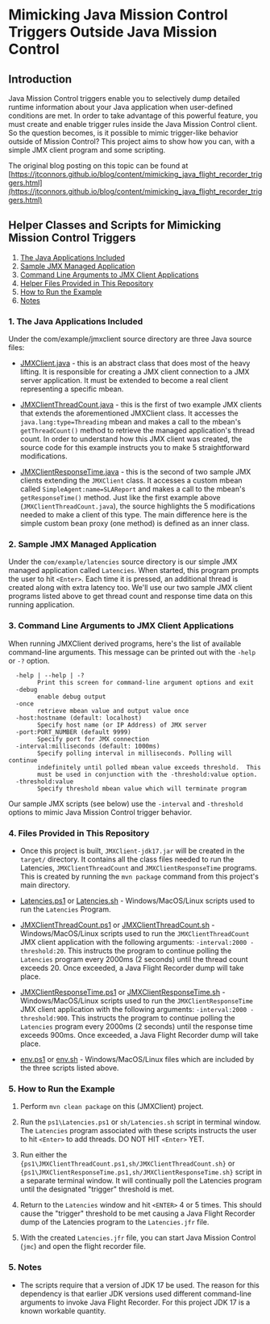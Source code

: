 # Mimicking Java Mission Control Triggers Outside Java Mission Control

## Introduction
Java Mission Control triggers enable you to selectively dump detailed runtime information about your Java application when user-defined conditions are met.  In order to take advantage of this powerful feature, you must create and enable trigger rules inside the Java Mission Control client.  So the question becomes, is it possible to mimic trigger-like behavior outside of Mission Control?  This project aims to show how you can, with a simple JMX client program and some scripting.

The original blog posting on this topic can be found at [https://jtconnors.github.io/blog/content/mimicking_java_flight_recorder_triggers.html](https://jtconnors.github.io/blog/content/mimicking_java_flight_recorder_triggers.html)

## Helper Classes and Scripts for Mimicking Mission Control Triggers

1.  [The Java Applications Included](#applications)
2.  [Sample JMX Managed Application](#latencies)
3.  [Command Line Arguments to JMX Client Applications](#args)
4.  [Helper Files Provided in This Repository](#files)
5.  [How to Run the Example](#howtorun)
6.  [Notes](#notes)

<a id="markdown-applications" name="applications"></a>
### 1. The Java Applications Included

Under the com/example/jmxclient source directory are three Java source files:
* [JMXClient.java](src/main/java/com/example/jmxclient/JMXClient.java) - this is an abstract class that does most of the heavy lifting.  It is responsible for creating a JMX client connection to a JMX server application.  It must be extended to become a real client representing a specific mbean.

* [JMXClientThreadCount.java](src/main/java/com/example/jmxclient/JMXClientThreadCount.java) - this is the first of two example JMX clients that extends the aforementioned JMXClient class. It accesses the  ```java.lang:type=Threading``` mbean and makes a call to the mbean's ```getThreadCount()``` method to retrieve the managed application's thread count.  In order to understand how this JMX client was created, the source code for this example instructs you to make 5 straightforward modifications.

* [JMXClientResponseTime.java](src/main/java/com/example/jmxclient/JMXClientResponseTime.java) - this is the second of two sample JMX clients extending the ```JMXClient``` class.  It accesses a custom mbean called ```SimpleAgent:name=SLAReport``` and makes a call to the mbean's ```getResponseTime()``` method. Just like the first example above (```JMXClientThreadCount.java```), the source highlights the 5 modifications needed to make a client of this type.  The main difference here is the simple custom bean proxy (one method) is defined as an inner class.

<a id="markdown-latencies" name="latencies"></a>
### 2. Sample JMX Managed Application

Under the ```com/example/latencies``` source directory is our simple JMX managed
application called ```Latencies```.  When started, this program prompts the user
to hit ```<Enter>```.  Each time it is pressed, an additional thread is created
along with extra latency too.  We'll use our two sample JMX client
programs listed above to get thread count and response time data on this
running application.

<a id="markdown-args" name="args"></a>
### 3. Command Line Arguments to JMX Client Applications

When running JMXClient derived programs, here's the list of available command-line arguments.  This message can be printed out with the ```-help``` or ```-?``` option.

      -help | --help | -?
            Print this screen for command-line argument options and exit
      -debug
            enable debug output
      -once
            retrieve mbean value and output value once
      -host:hostname (default: localhost)
            Specify host name (or IP Address) of JMX server
      -port:PORT_NUMBER (default 9999)
            Specify port for JMX connection
      -interval:milliseconds (default: 1000ms)
            Specify polling interval in milliseconds. Polling will continue
            indefinitely until polled mbean value exceeds threshold.  This
            must be used in conjunction with the -threshold:value option.
      -threshold:value
            Specify threshold mbean value which will terminate program

Our sample JMX scripts (see below) use the ```-interval``` and ```-threshold``` options to mimic Java Mission Control trigger behavior.


<a id="markdown-files" name="files"></a>
### 4. Files Provided in This Repository

* Once this project is built, ```JMXClient-jdk17.jar``` will be created in the ```target/``` directory.  It contains all the class files needed to run the Latencies,
        ```JMXClientThreadCount``` and ```JMXClientResponseTime``` programs.  This is created by running the ```mvn package``` command from this project's main directory.

* [Latencies.ps1](ps1/Latencies.ps1) or [Latencies.sh](sh/Latencies.sh) - Windows/MacOS/Linux scripts used to run the ```Latencies``` Program.

* [JMXClientThreadCount.ps1](ps1/JMXClientThreadCount.ps1) or [JMXClientThreadCount.sh](sh/JMXClientThreadCount.sh) - Windows/MacOS/Linux scripts used to run the ```JMXClientThreadCount``` JMX client application with the following arguments: ```-interval:2000 -threshold:20```.  This instructs the program to continue polling the ```Latencies``` program every 2000ms (2 seconds) until the thread count exceeds 20.  Once exceeded, a Java Flight Recorder dump will take place. 
    
* [JMXClientResponseTime.ps1](ps1/JMXClientResponseTime.ps1) or [JMXClientResponseTime.sh](sh/JMXClientResponseTime.sh) - Windows/MacOS/Linux scripts used to run the ```JMXClientResponseTime``` JMX client application with the following arguments: ```-interval:2000 -threshold:900```. This instructs the program to continue polling the ```Latencies``` program every 2000ms (2 seconds) until the response time exceeds 900ms.  Once exceeded, a Java Flight Recorder dump will take place.

* [env.ps1](ps1/env.ps1) or [env.sh](sh/env.sh) - Windows/MacOS/Linux files which are included by the three scripts listed above.

<a id="markdown-howtorun" name="howtorun"></a>
### 5. How to Run the Example

1. Perform ```mvn clean package``` on this (JMXClient) project.

2. Run the ```ps1\Latencies.ps1``` or ```sh/Latencies.sh``` script in terminal window.  The ```Latencies``` program associated with these scripts instructs the user to hit
       ```<Enter>``` to add threads.  DO NOT HIT ```<Enter>``` YET.

4. Run either the ```{ps1\JMXClientThreadCount.ps1,sh/JMXClientThreadCount.sh}``` or ```{ps1\JMXClientResponseTime.ps1,sh/JMXClientResponseTime.sh}```
       script in a separate terminal window. It will continually poll the Latencies program until the
       designated "trigger" threshold is met.

5. Return to the ```Latencies``` window and hit ```<ENTER>``` 4 or 5 times.  This 
       should cause the "trigger" threshold to be met causing a Java Flight 
       Recorder dump of the Latencies program to the ```Latencies.jfr``` file.

6. With the created ```Latencies.jfr``` file, you can start Java Mission Control
       (```jmc```) and open the flight recorder file.

<a id="markdown-notes" name="notes"></a>
### 5. Notes
* The scripts require that a version of JDK 17 be used.  The reason for this dependency is that earlier JDK versions used different command-line arguments to invoke Java Flight Recorder.  For this project JDK 17 is a known workable quantity.